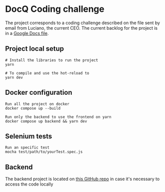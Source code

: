 # DocQ Coding challenge

The project corresponds to a coding challenge described on the file sent by email from Luciano, the current CEO. The current backlog for the project is in a [Google Docs file](https://docs.google.com/document/d/1UsIjmaAoY4wjgwfItMGfYurhI0AcK9IsQLyblwq-O30/edit?usp=sharing).

## Project local setup

```
# Install the libraries to run the project
yarn

# To compile and use the hot-reload to
yarn dev

```

## Docker configuration

```
Run all the project on docker
docker compose up --build

Run only the backend to use the frontend on yarn
docker compose up backend && yarn dev
```

## Selenium tests

```
Run an specific test
mocha test/path/to/yourTest.spec.js
```

## Backend

The backend project is located on [this GitHub repo](https://github.com/devssauro/flask-docq-challenge) in case it's necessary to access the code locally
